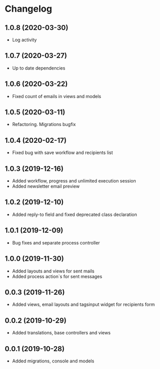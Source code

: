 Changelog
=========

## 1.0.8 (2020-03-30)
 * Log activity
 
## 1.0.7 (2020-03-27)
 * Up to date dependencies

## 1.0.6 (2020-03-22)
 * Fixed count of emails in views and models
 
## 1.0.5 (2020-03-11)
 * Refactoring. Migrations bugfix
 
## 1.0.4 (2020-02-17)
 * Fixed bug with save workflow and recipients list
 
## 1.0.3 (2019-12-16)
 * Added workflow, progress and unlimited execution session
 * Added newsletter email preview

## 1.0.2 (2019-12-10)
 * Added reply-to field and fixed deprecated class declaration

## 1.0.1 (2019-12-09)
 * Bug fixes and separate process controller

## 1.0.0 (2019-11-30)
 * Added layouts and views for sent mails
 * Added process action`s for sent messages
 
## 0.0.3 (2019-11-26)
 * Added views, email layouts and tagsinput widget for recipients form
 
## 0.0.2 (2019-10-29)
 * Added translations, base controllers and views
 
## 0.0.1 (2019-10-28)
 * Added migrations, console and models